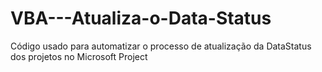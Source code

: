 # VBA---Atualiza-o-Data-Status
Código usado para automatizar o processo de atualização da DataStatus dos projetos no Microsoft Project
